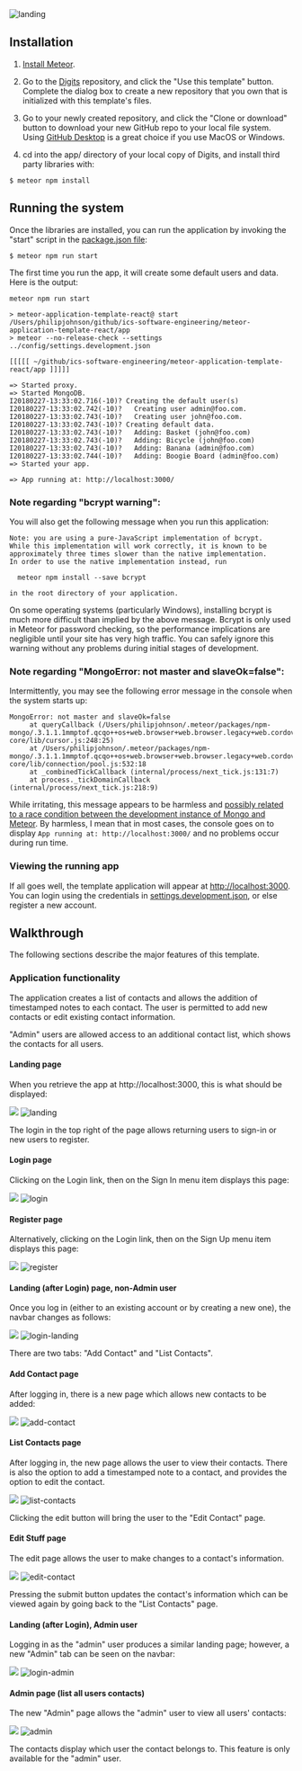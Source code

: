 <img src="doc/landing-page.PNG" alt="landing">

## Installation

1. [Install Meteor](https://www.meteor.com/install).

2. Go to the [Digits](https://github.com/kryf/digits) repository, and click the "Use this template" button. Complete the dialog box to create a new repository that you own that is initialized with this template's files.

3. Go to your newly created repository, and click the "Clone or download" button to download your new GitHub repo to your local file system.  Using [GitHub Desktop](https://desktop.github.com/) is a great choice if you use MacOS or Windows.

4. cd into the app/ directory of your local copy of Digits, and install third party libraries with:

```
$ meteor npm install
```

## Running the system

Once the libraries are installed, you can run the application by invoking the "start" script in the [package.json file](https://github.com/ics-software-engineering/meteor-application-template-react/blob/master/app/package.json):

```
$ meteor npm run start
```

The first time you run the app, it will create some default users and data. Here is the output:

```
meteor npm run start

> meteor-application-template-react@ start /Users/philipjohnson/github/ics-software-engineering/meteor-application-template-react/app
> meteor --no-release-check --settings ../config/settings.development.json

[[[[[ ~/github/ics-software-engineering/meteor-application-template-react/app ]]]]]

=> Started proxy.
=> Started MongoDB.
I20180227-13:33:02.716(-10)? Creating the default user(s)
I20180227-13:33:02.742(-10)?   Creating user admin@foo.com.
I20180227-13:33:02.743(-10)?   Creating user john@foo.com.
I20180227-13:33:02.743(-10)? Creating default data.
I20180227-13:33:02.743(-10)?   Adding: Basket (john@foo.com)
I20180227-13:33:02.743(-10)?   Adding: Bicycle (john@foo.com)
I20180227-13:33:02.743(-10)?   Adding: Banana (admin@foo.com)
I20180227-13:33:02.744(-10)?   Adding: Boogie Board (admin@foo.com)
=> Started your app.

=> App running at: http://localhost:3000/
```


### Note regarding "bcrypt warning":

You will also get the following message when you run this application:

```
Note: you are using a pure-JavaScript implementation of bcrypt.
While this implementation will work correctly, it is known to be
approximately three times slower than the native implementation.
In order to use the native implementation instead, run

  meteor npm install --save bcrypt

in the root directory of your application.
```

On some operating systems (particularly Windows), installing bcrypt is much more difficult than implied by the above message. Bcrypt is only used in Meteor for password checking, so the performance implications are negligible until your site has very high traffic. You can safely ignore this warning without any problems during initial stages of development.

### Note regarding "MongoError: not master and slaveOk=false":

Intermittently, you may see the following error message in the console when the system starts up:

```
MongoError: not master and slaveOk=false
     at queryCallback (/Users/philipjohnson/.meteor/packages/npm-mongo/.3.1.1.1mmptof.qcqo++os+web.browser+web.browser.legacy+web.cordova/npm/node_modules/mongodb-core/lib/cursor.js:248:25)
     at /Users/philipjohnson/.meteor/packages/npm-mongo/.3.1.1.1mmptof.qcqo++os+web.browser+web.browser.legacy+web.cordova/npm/node_modules/mongodb-core/lib/connection/pool.js:532:18
     at _combinedTickCallback (internal/process/next_tick.js:131:7)
     at process._tickDomainCallback (internal/process/next_tick.js:218:9)
```

While irritating, this message appears to be harmless and [possibly related to a race condition between the development instance of Mongo and Meteor](https://github.com/meteor/meteor/issues/9026#issuecomment-330850366). By harmless, I mean that in most cases, the console goes on to display `App running at: http://localhost:3000/` and no problems occur during run time.

### Viewing the running app

If all goes well, the template application will appear at [http://localhost:3000](http://localhost:3000).  You can login using the credentials in [settings.development.json](https://github.com/ics-software-engineering/meteor-application-template-react/blob/master/config/settings.development.json), or else register a new account.

## Walkthrough

The following sections describe the major features of this template.

### Application functionality

The application creates a list of contacts and allows the addition of timestamped notes to each contact. The user is permitted to add new contacts or edit existing contact information.

"Admin" users are allowed access to an additional contact list, which shows the contacts for all users.

#### Landing page

When you retrieve the app at http://localhost:3000, this is what should be displayed:

![](https://raw.githubusercontent.com/ics-software-engineering/meteor-application-template-react/master/doc/landing-page.png)
<img src="doc/landing-page.PNG" alt="landing">

The login in the top right of the page allows returning users to sign-in or new users to register.

#### Login page

Clicking on the Login link, then on the Sign In menu item displays this page:

![](https://raw.githubusercontent.com/ics-software-engineering/meteor-application-template-react/master/doc/signin-page.png)
<img src="doc/login.PNG" alt="login">

#### Register page

Alternatively, clicking on the Login link, then on the Sign Up menu item displays this page:

![](https://raw.githubusercontent.com/ics-software-engineering/meteor-application-template-react/master/doc/register-page.png)
<img src="doc/register.PNG" alt="register">


#### Landing (after Login) page, non-Admin user

Once you log in (either to an existing account or by creating a new one), the navbar changes as follows:

![](https://raw.githubusercontent.com/ics-software-engineering/meteor-application-template-react/master/doc/landing-after-login-page.png)
<img src="doc/login-landing.PNG" alt="login-landing">

There are two tabs: "Add Contact" and "List Contacts".

#### Add Contact page

After logging in, there is a new page which allows new contacts to be added:

![](https://raw.githubusercontent.com/ics-software-engineering/meteor-application-template-react/master/doc/add-stuff-page.png)
<img src="doc/add-contact.PNG" alt="add-contact">

#### List Contacts page

After logging in, the new page allows the user to view their contacts. There is also the option to add a timestamped note to a contact, and provides the option to edit the contact.

![](https://raw.githubusercontent.com/ics-software-engineering/meteor-application-template-react/master/doc/list-stuff-page.png)
<img src="doc/list-contacts.PNG" alt="list-contacts">

Clicking the edit button will bring the user to the "Edit Contact" page.

#### Edit Stuff page

The edit page allows the user to make changes to a contact's information. 

![](https://raw.githubusercontent.com/ics-software-engineering/meteor-application-template-react/master/doc/edit-stuff-page.png)
<img src="doc/edit-contact.PNG" alt="edit-contact">

Pressing the submit button updates the contact's information which can be viewed again by going back to the "List Contacts" page.

#### Landing (after Login), Admin user

Logging in as the "admin" user produces a similar landing page; however, a new "Admin" tab can be seen on the navbar:

![](https://raw.githubusercontent.com/ics-software-engineering/meteor-application-template-react/master/doc/admin-landing-page.png)
<img src="doc/login-admin.PNG" alt="login-admin">

#### Admin page (list all users contacts)

The new "Admin" page allows the "admin" user to view all users' contacts:

![](https://raw.githubusercontent.com/ics-software-engineering/meteor-application-template-react/master/doc/admin-list-stuff-page.png)
<img src="doc/admin.PNG" alt="admin">

The contacts display which user the contact belongs to. This feature is only available for the "admin" user.
